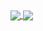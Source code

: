 <a href='#'>
<img align="center" src="https://github-readme-stats.vercel.app/api/top-langs/?username=wangtianrui&hide_border=true&layout=compact&langs_count=8&exclude_repo=InnoFang.github.io" />
<img align="center" src='https://github-readme-stats.vercel.app/api?username=wangtianrui&show_icons=true&theme=flag-india&hide_border=true&count_private=true&hide=contribs'>
</a>
<!--
<a href="#">
    <img align="right" src='https://github-readme-stats.vercel.app/api?username=wangtianrui&show_icons=true&hide_border=true&icon_color=3F51B5&title_color=D4AC0D&hide=contribs'>
</a>  

<a href="https://github.com/wangtianrui/wangtianrui">
    <img align="right" src="https://visitor-badge.laobi.icu//badge?page_id=wangtianrui.github.io">
</a>   
-->

